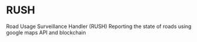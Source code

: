 # RUSH
Road Usage Surveillance Handler (RUSH)
Reporting the state of roads using google maps API and blockchain
